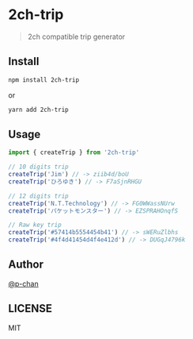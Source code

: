 # 2ch-trip

> 2ch compatible trip generator

## Install

```sh
npm install 2ch-trip
```

or

```sh
yarn add 2ch-trip
```

## Usage

```ts
import { createTrip } from '2ch-trip'

// 10 digits trip
createTrip('Jim') // -> ziib4d/boU
createTrip('ひろゆき') // -> F7aSjnRHGU

// 12 digits trip
createTrip('N.T.Technology') // -> FG0WWassNUrw
createTrip('パケットモンスター') // -> EZSPRAHOnqfS

// Raw key trip
createTrip('#57414b5554454b41') // -> sWERuZlbhs
createTrip('#4f4d41454d4f4e412d') // -> DUGqJ4796k
```

## Author

[@p-chan](https://github.com/p-chan)

## LICENSE

MIT
